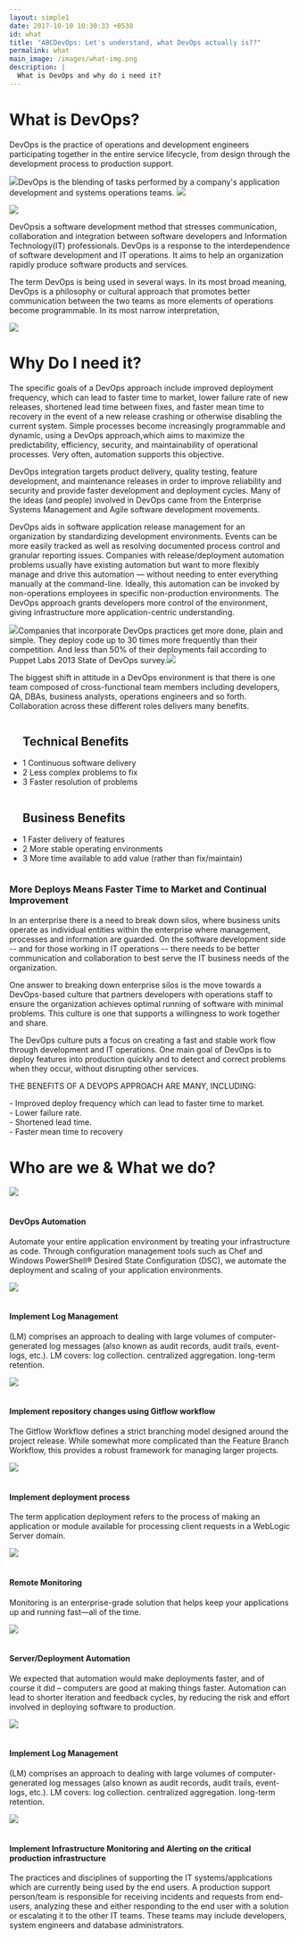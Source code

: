 ```yaml
---
layout: simple1
date: 2017-10-10 10:30:33 +0530
id: what
title: "ABCDevOps: Let's understand, what DevOps actually is??"
permalink: what
main_image: /images/what-img.png
description: |
  What is DevOps and why do i need it?
--- 
```

 <div class="ui container text-white inner-content-page">
        <h1 class="vheavy">What is DevOps?</h1>
        <p>DevOps is the practice of operations and development engineers participating together in the entire service lifecycle, from design through the development process to production support.</p>
        <p><img src="../images/comma-left.png">DevOps is the blending of tasks performed by a company's application development and systems operations teams.
        <img src="../images/comma-right.png"></p>
        <p class="text-center"><img src="../images/what-img.png"></p>
        <p>DevOpsis a software development method that stresses communication, collaboration and integration between software developers and Information Technology(IT) professionals. DevOps is a response to the interdependence of software development and IT operations. It aims to help an organization rapidly produce software products and services.</p>
        <p>The term DevOps is being used in several ways. In its most broad meaning, DevOps is a philosophy or cultural approach that promotes better communication between the two teams as more elements of operations become programmable. In its most narrow interpretation,</p>
        <p><img src="../images/what-img2.png"></p> 
        <h1>Why Do I need it?</h1>
        <div></div>
        <p>The specific goals of a DevOps approach include improved deployment frequency, which can lead to faster time to market, lower failure rate of new releases, shortened lead time between fixes, and faster mean time to recovery in the event of a new release crashing or otherwise disabling the current system. Simple processes become increasingly programmable and dynamic, using a DevOps approach,which aims to maximize the predictability, efficiency, security, and maintainability of operational processes. Very often, automation supports this objective.</p>
        <p>DevOps integration targets product delivery, quality testing, feature development, and maintenance releases in order to improve reliability and security and provide faster development and deployment cycles. Many of the ideas (and people) involved in DevOps came from the Enterprise Systems Management and Agile software development movements.</p>
        <p>DevOps aids in software application release management for an organization by standardizing development environments. Events can be more easily tracked as well as resolving documented process control and granular reporting issues. Companies with release/deployment automation problems usually have existing automation but want to more flexibly manage and drive this automation — without needing to enter everything manually at the command-line. Ideally, this automation can be invoked by non-operations employees in specific non-production environments. The DevOps approach grants developers more control of the environment, giving infrastructure more application-centric understanding.</p>
        <p><img src="../images/comma-left.png">Companies that incorporate DevOps practices get more done, plain and simple. They deploy code up to 30 times more frequently than their competition. And less than 50% of their deployments fail according to Puppet Labs 2013 State of DevOps survey.<img src="../images/comma-right.png" class="right-comma"></p>
        <p>The biggest shift in attitude in a DevOps environment is that there is one team composed of cross-functional team members including developers, QA, DBAs, business analysts, operations engineers and so forth. Collaboration across these different roles delivers many benefits.</p>
        <div class="benefits ui grid m-0">
            <div class="eight wide computer sixteen wide mobile column">
                <ul class="technical"><h2>Technical Benefits</h2>
                    <li><span>1</span> Continuous software delivery</li>
                    <li><span>2</span> Less complex problems to fix</li>
                    <li><span>3</span> Faster resolution of problems</li>
                </ul>
            </div>
            <div class="eight wide computer sixteen wide mobile column">
                <ul class="technical">
                    <h2>Business Benefits</h2>
                    <li><span>1</span> Faster delivery of features</li>
                    <li><span>2</span> More stable operating environments</li>
                    <li><span>3</span> More time available to add value (rather than fix/maintain)</li>
                </ul>
            </div>
        </div>
        <div></div>
        <h3>More Deploys Means Faster Time to Market and Continual Improvement</h3>
        <p>In an enterprise there is a need to break down silos, where business units operate as individual entities within the enterprise where management, processes and information are guarded.  On the software development side -- and for those working in IT operations -- there needs to be better communication and collaboration to best serve the IT business needs of the organization.</p>
        <p>One answer to breaking down enterprise silos is the move towards a DevOps-based culture that partners developers with operations staff to ensure the organization achieves optimal running of software with minimal problems.  This culture is one that supports a willingness to work together and share.</p>
        <p>The DevOps culture puts a focus on creating a fast and stable work flow through development and IT operations.  One main goal of DevOps is to deploy features into production quickly and to detect and correct problems when they occur, without disrupting other services.</p>
        <p style="text-transform:uppercase;">The benefits of a DevOps approach are many, including:</p>
        <p>
            - Improved deploy frequency which can lead to faster time to market.<br>
            - Lower failure rate.<br>
            - Shortened lead time.<br>
            - Faster mean time to recovery
        </p>
 </div>
 <div class="bg-dark">
 <div class="ui container text-white inner-content-page">
    <h1 class="vheavy p-0">Who are we &amp; What we do?</h1>
        <div class="ui grid">
            <div class="three column row  stackable">
                <div class="column text-center ssec">
                    <img src="../images/we-are1.png">
                     <br><br>
                    <h4>DevOps Automation</h4>
                    <p>Automate your entire application environment by treating your infrastructure as code. Through configuration management tools such as Chef and 
                        Windows PowerShell® Desired State Configuration (DSC), we automate the deployment and scaling of your application environments.</p>
                </div>
                <div class="column text-center ssec">
                    <img src="../images/we-are2.png"><br><br><h4>Implement Log Management</h4>
                    <p>(LM) comprises an approach to dealing with large volumes of computer-generated log messages (also known as audit records, audit trails, event-logs, etc.). LM covers: log collection. centralized aggregation. long-term retention.</p>
                </div>
                <div class="column text-center ssec">
                    <img src="../images/we-are3.png"><br><br><h4>Implement repository changes using Gitflow workflow</h4>
                    <p>The Gitflow Workflow defines a strict branching model designed around the project release. While somewhat more complicated than the Feature Branch Workflow, this provides a robust framework for managing larger projects.</p>
                </div>
            </div>
            <div class="three column row  stackable">
                <div class="column text-center ssec">
                    <img src="../images/we-are4.png"><br><br><h4>Implement deployment process</h4>
                    <p>The term application deployment refers to the process of making an application or module available for processing client requests in a WebLogic Server domain.</p>
                </div>
                <div class="column text-center ssec">
                    <img src="../images/we-are5.png"><br><br><h4>Remote Monitoring</h4>
                    <p>Monitoring is an enterprise-grade solution that helps keep your applications up and running fast—all of the time.</p>
                </div>
                <div class="column text-center ssec">
                    <img src="../images/we-are6.png"><br><br><h4>Server/Deployment Automation</h4>
                    <p>We expected that automation would make deployments faster, and of course it did – computers are good at making things faster. Automation can lead to shorter iteration and feedback cycles, by reducing the risk and effort involved in deploying software to production.</p>
                </div>
            </div>
            <div class="three column row  stackable">
                <div class="column text-center ssec">
                <img src="../images/we-are6.png"><br><br><h4>Implement Log Management</h4>
                    <p>(LM) comprises an approach to dealing with large volumes of computer-generated log messages (also known as audit records, audit trails, event-logs, etc.). LM covers: log collection. centralized aggregation. long-term retention.</p>
                </div>
                <div class="column text-center ssec end">
                    <img src="../images/we-are5.png"><br><br><h4>Implement Infrastructure Monitoring and Alerting on the critical production infrastructure</h4>
                    <p>The practices and disciplines of supporting the IT systems/applications which are currently being used by the end users. A production support person/team is responsible for receiving incidents and requests from end-users, analyzing these and either responding to the end user with a solution or escalating it to the other IT teams. These teams may include developers, system engineers and database administrators.</p>
                </div>
            </div>
        </div>
    </div>    
 </div>  